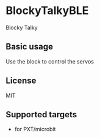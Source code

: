 # BlockyTalkyBLE
Blocky Talky

## Basic usage
Use the block to control the servos

## License

MIT

## Supported targets

* for PXT/microbit
